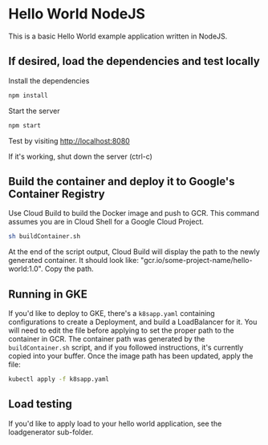 # Hello World NodeJS

This is a basic Hello World example application written in NodeJS.

## If desired, load the dependencies and test locally

Install the dependencies

``` bash
npm install
```

Start the server

``` bash
npm start
```

Test by visiting [http://localhost:8080](http://localhost:8080)

If it's working, shut down the server (ctrl-c)

## Build the container and deploy it to Google's Container Registry

Use Cloud Build to build the Docker image and push to GCR. This command assumes you are in Cloud Shell for a Google Cloud Project.

``` bash
sh buildContainer.sh
```

At the end of the script output, Cloud Build will display the path to the newly generated container. It should look like: "gcr.io/some-project-name/hello-world:1.0". Copy the path.

## Running in GKE

If you'd like to deploy to GKE, there's a `k8sapp.yaml` containing configurations to create a Deployment, and build a LoadBalancer for it. You will need to edit the file before applying to set the proper path to the container in GCR. The container path was generated by the `buildContainer.sh` script, and if you followed instructions, it's currently copied into your buffer. Once the image path has been updated, apply the file:

``` bash
kubectl apply -f k8sapp.yaml
```

## Load testing

If you'd like to apply load to your hello world application, see the loadgenerator sub-folder.
